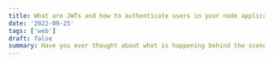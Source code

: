 ```yaml
---
title: What are JWTs and how to authenticate users in your node application?
date: '2022-09-25'
tags: ['web']
draft: false
summary: Have you ever thought about what is happening behind the scenes after entering www.google.com on your browser? How does the browser know you are requesting Google's home page and where is google.com located on the internet? To answer all those questions, you need to understand how web technology works behind the scenes.
---
```

